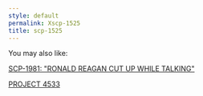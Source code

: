 ```yaml
---
style: default
permalink: Xscp-1525
title: scp-1525
---
```

You may also like:

[SCP-1981: "RONALD REAGAN CUT UP WHILE TALKING"](http://scp-wiki.net/scp-1981)

[PROJECT 4533](http://scp-wiki.net/oria-4533)
